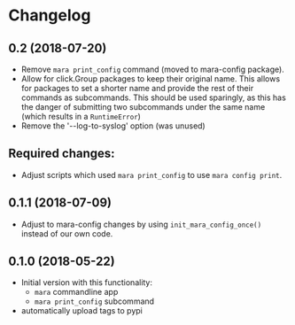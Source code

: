 # Changelog

## 0.2 (2018-07-20)
- Remove `mara print_config` command (moved to mara-config package).
- Allow for click.Group packages to keep their original name. 
  This allows for packages to set a shorter name and provide the 
  rest of their commands as subcommands. This should be used 
  sparingly, as this has the danger of submitting two 
  subcommands under the same name (which results in a 
  `RuntimeError`)
- Remove the '--log-to-syslog' option (was unused)

## Required changes:
* Adjust scripts which used `mara print_config` to use 
  `mara config print`.

## 0.1.1 (2018-07-09)

- Adjust to mara-config changes by using
  `init_mara_config_once()` instead of our own code.


## 0.1.0 (2018-05-22)

- Initial version with this functionality:
  - `mara` commandline app
  - `mara print_config` subcommand
- automatically upload tags to pypi

